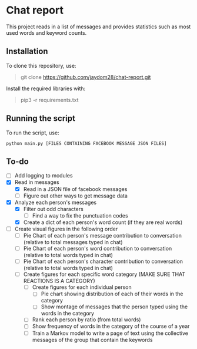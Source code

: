 # Chat report
This project reads in a list of messages and provides statistics such as most used words and keyword counts.

## Installation
To clone this repository, use:
> git clone https://github.com/jaydom28/chat-report.git

Install the required libraries with:
> pip3 -r requirements.txt

## Running the script
To run the script, use:

`python main.py [FILES CONTAINING FACEBOOK MESSAGE JSON FILES]`

## To-do
- [ ] Add logging to modules
- [x] Read in messages
    - [x] Read in a JSON file of facebook messages
    - [ ] Figure out other ways to get message data
- [x] Analyze each person's messages
    - [x] Filter out odd characters
        - [ ] Find a way to fix the punctuation codes
    - [x] Create a dict of each person's word count (if they are real words)
- [ ] Create visual figures in the following order
    - [ ] Pie Chart of each person's message contribution to conversation (relative to total messages typed in chat)
    - [ ] Pie Chart of each person's word contribution to conversation (relative to total words typed in chat)
    - [ ] Pie Chart of each person's character contribution to conversation (relative to total words typed in chat)
    - [ ] Create figures for each specific word category (MAKE SURE THAT REACTIONS IS A CATEGORY)
        - [ ] Create figures for each individual person
            - [ ] Pie chart showing distribution of each of their words in the category
            - [ ] Show montage of messages that the person typed using the words in the category
        - [ ] Rank each person by ratio (from total words)
        - [ ] Show frequency of words in the category of the course of a year
        - [ ] Train a Markov model to write a page of text using the collective messages of the group that contain the keywords
